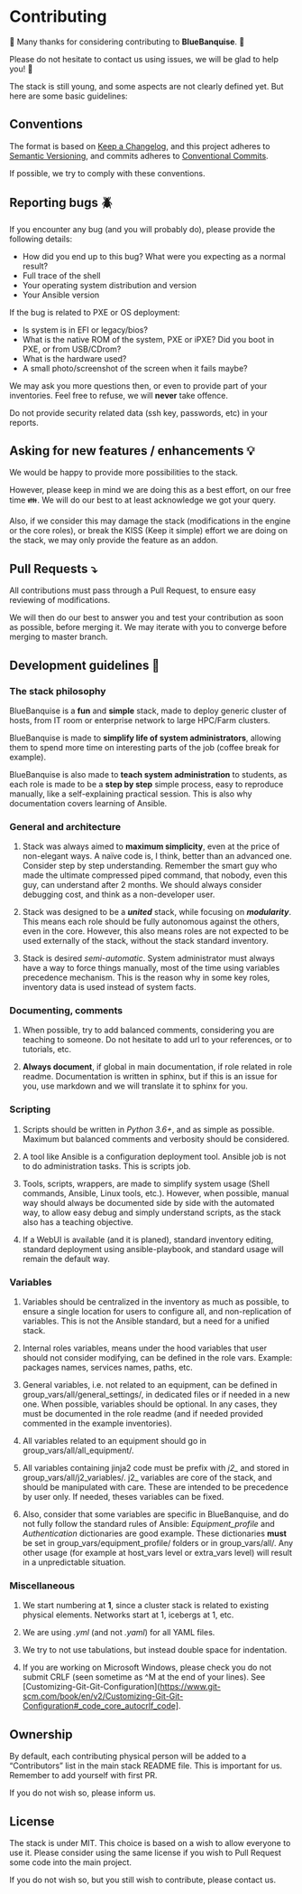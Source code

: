 # Contributing

:construction_worker: Many thanks for considering contributing to **BlueBanquise**. :construction_worker:

Please do not hesitate to contact us using issues, we will be glad to help you! :raising_hand:

The stack is still young, and some aspects are not clearly defined yet. But here are some basic guidelines:

## Conventions

The format is based on [Keep a Changelog](https://keepachangelog.com/en/1.0.0/),
and this project adheres to [Semantic Versioning](https://semver.org/spec/v2.0.0.html),
and commits adheres to [Conventional Commits](https://www.conventionalcommits.org/en/v1.0.0/).

If possible, we try to comply with these conventions.

## Reporting bugs :beetle:

If you encounter any bug (and you will probably do), please provide the following details:
* How did you end up to this bug? What were you expecting as a normal result?
* Full trace of the shell
* Your operating system distribution and version
* Your Ansible version

If the bug is related to PXE or OS deployment:
* Is system is in EFI or legacy/bios?
* What is the native ROM of the system, PXE or iPXE? Did you boot in PXE, or from USB/CDrom?
* What is the hardware used?
* A small photo/screenshot of the screen when it fails maybe?

We may ask you more questions then, or even to provide part of your inventories. Feel free to refuse, we will **never** take offence.

Do not provide security related data (ssh key, passwords, etc) in your reports.

## Asking for new features / enhancements :bulb:

We would be happy to provide more possibilities to the stack.

However, please keep in mind we are doing this as a best effort, on our free time :family:. We will do our best to at least acknowledge we got your query.

Also, if we consider this may damage the stack (modifications in the engine or the core roles), or break the KISS (Keep it simple) effort we are doing on the stack, we may only provide the feature as an addon.

## Pull Requests :arrow_heading_down:

All contributions must pass through a Pull Request, to ensure easy reviewing of modifications.

We will then do our best to answer you and test your contribution as soon as possible, before merging it. We may iterate with you to converge before merging to master branch.

## Development guidelines :octopus:

### The stack philosophy

BlueBanquise is a **fun** and **simple** stack, made to deploy generic cluster of hosts, from IT room or enterprise network to large HPC/Farm clusters.

BlueBanquise is made to **simplify life of system administrators**, allowing them to spend more time on interesting parts of the job (coffee break for example).

BlueBanquise is also made to **teach system administration** to students, as each role is made to be a **step by step** simple process, easy to reproduce manually, like a self-explaining practical session. This is also why documentation covers learning of Ansible.

### General and architecture

1. Stack was always aimed to **maximum simplicity**, even at the price of non-elegant ways.
A naïve code is, I think, better than an advanced one. Consider step by step understanding.
Remember the smart guy who made the ultimate compressed piped command, that nobody, even this guy, can understand after 2 months.
We should always consider debugging cost, and think as a non-developer user.

2. Stack was designed to be a ***united*** stack, while focusing on ***modularity***.
This means each role should be fully autonomous against the others, even in the core.
However, this also means roles are not expected to be used externally of the stack, without the stack standard inventory.

3. Stack is desired *semi-automatic*. System administrator must always have a way to force things manually, most of the time using variables precedence mechanism.
This is the reason why in some key roles, inventory data is used instead of system facts.

### Documenting, comments

1. When possible, try to add balanced comments, considering you are teaching to someone.
Do not hesitate to add url to your references, or to tutorials, etc.

2. **Always document**, if global in main documentation, if role related in role readme. Documentation is written in sphinx, but if this is an issue for you, use markdown and we will translate it to sphinx for you.

### Scripting

1. Scripts should be written in *Python 3.6+*, and as simple as possible. Maximum but balanced comments and verbosity should be considered.

2. A tool like Ansible is a configuration deployment tool. Ansible job is not to do administration tasks. This is scripts job.

3. Tools, scripts, wrappers, are made to simplify system usage (Shell commands, Ansible, Linux tools, etc.). However, when possible, manual way should always be documented side by side with the automated way, to allow easy debug and simply understand scripts, as the stack also has a teaching objective.

4. If a WebUI is available (and it is planed), standard inventory editing, standard deployment using ansible-playbook, and standard usage will remain the default way.

### Variables

1. Variables should be centralized in the inventory as much as possible, to ensure a single location for users to configure all, and non-replication of variables. This is not the Ansible standard, but a need for a unified stack.

2. Internal roles variables, means under the hood variables that user should not consider modifying, can be defined in the role vars. Example: packages names, services names, paths, etc.

3. General variables, i.e. not related to an equipment, can be defined in group_vars/all/general_settings/, in dedicated files or if needed in a new one. When possible, variables should be optional. In any cases, they must be documented in the role readme (and if needed provided commented in the example inventories).

4. All variables related to an equipment should go in group_vars/all/all_equipment/.

5. All variables containing jinja2 code must be prefix with *j2_* and stored in group_vars/all/j2_variables/. j2_ variables are core of the stack, and should be manipulated with care. These are intended to be precedence by user only. If needed, theses variables can be fixed.

6. Also, consider that some variables are specific in BlueBanquise, and do not fully follow the standard rules of Ansible: *Equipment_profile* and *Authentication* dictionaries are good example.
These dictionaries **must** be set in group_vars/equipment_profile/ folders or in group_vars/all/. Any other usage (for example at host_vars level or extra_vars level) will result in a unpredictable situation.

### Miscellaneous

1. We start numbering at **1**, since a cluster stack is related to existing physical elements. Networks start at 1, icebergs at 1, etc.

2. We are using *.yml* (and not *.yaml*) for all YAML files.

3. We try to not use tabulations, but instead double space for indentation.

4. If you are working on Microsoft Windows, please check you do not submit CRLF (seen sometime as ^M at the end of your lines). See [Customizing-Git-Git-Configuration](https://www.git-scm.com/book/en/v2/Customizing-Git-Git-Configuration#_code_core_autocrlf_code].

## Ownership

By default, each contributing physical person will be added to a “Contributors” list in the main stack README file. This is important for us. Remember to add yourself with first PR.

If you do not wish so, please inform us.

## License

The stack is under MIT. This choice is based on a wish to allow everyone to use it. Please consider using the same license if you wish to Pull Request some code into the main project.

If you do not wish so, but you still wish to contribute, please contact us.
